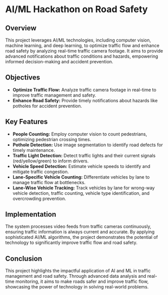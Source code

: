 # AI/ML Hackathon on Road Safety

## Overview

This project leverages AI/ML technologies, including computer vision, machine learning, and deep learning, to optimize traffic flow and enhance road safety by analyzing real-time traffic camera footage. It aims to provide advanced notifications about traffic conditions and hazards, empowering informed decision-making and accident prevention.

## Objectives

- **Optimize Traffic Flow:** Analyze traffic camera footage in real-time to improve traffic management and safety.
- **Enhance Road Safety:** Provide timely notifications about hazards like potholes for accident prevention.

## Key Features

- **People Counting:** Employ computer vision to count pedestrians, optimizing pedestrian crossing times.
- **Pothole Detection:** Use image segmentation to identify road defects for timely maintenance.
- **Traffic Light Detection:** Detect traffic lights and their current signals (red/yellow/green) to inform drivers.
- **Vehicle Speed Detection:** Estimate vehicle speeds to identify and mitigate traffic congestion.
- **Lane-Specific Vehicle Counting:** Differentiate vehicles by lane to manage traffic flow at bottlenecks.
- **Lane-Wise Vehicle Tracking:** Track vehicles by lane for wrong-way vehicle detection, traffic counting, vehicle type identification, and overcrowding prevention.

## Implementation

The system processes video feeds from traffic cameras continuously, ensuring traffic information is always current and accurate. By applying sophisticated AI/ML algorithms, the project demonstrates the potential of technology to significantly improve traffic flow and road safety.

## Conclusion

This project highlights the impactful application of AI and ML in traffic management and road safety. Through advanced data analysis and real-time monitoring, it aims to make roads safer and improve traffic flow, showcasing the power of technology in solving real-world problems.
